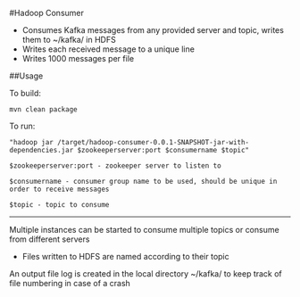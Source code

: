 #Hadoop Consumer

 * Consumes Kafka messages from any provided server and topic, writes them to ~/kafka/ in HDFS
 * Writes each received message to a unique line
 * Writes 1000 messages per file

##Usage

To build:
```
mvn clean package
```

To run:

```
"hadoop jar /target/hadoop-consumer-0.0.1-SNAPSHOT-jar-with-dependencies.jar $zookeeperserver:port $consumername $topic"
```

`$zookeeperserver:port - zookeeper server to listen to`

`$consumername - consumer group name to be used, should be unique in order to receive messages`

`$topic - topic to consume`

----------------------------------------------------------------------------------------------------

Multiple instances can be started to consume multiple topics or consume from different servers

 * Files written to HDFS are named according to their topic

An output file log is created in the local directory ~/kafka/ to keep track of file numbering in case of a crash

